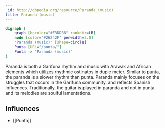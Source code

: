```yaml
---
_id: http://dbpedia.org/resource/Paranda_(music)
title: Paranda (music)
---
```


```dot
digraph {
	graph [bgcolor="#F3DDB8" rankdir=LR]
	node [color="#26242F" penwidth=3.0]
	"Paranda (music)" [shape=circle]
	Punta [URL="/punta/"]
	Punta -> "Paranda (music)"
}
```

Paranda is both a Garifuna rhythm and music with Arawak and African elements which utilizes rhythmic ostinatos in duple meter. Similar to punta, the paranda is a slower rhythm than punta. Paranda mainly focuses on the struggles that occurs in the Garifuna community. and reflects Spanish influences. Traditionally, the guitar is played in paranda and not in punta. and its melodies are soulful lamentations.

## Influences
- [[Punta]]
